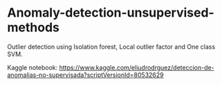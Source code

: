 # Anomaly-detection-unsupervised-methods
Outlier detection using Isolation forest, Local outlier factor and One class SVM.



Kaggle notebook: https://www.kaggle.com/eliudrodrguez/deteccion-de-anomalias-no-supervisada?scriptVersionId=80532629
